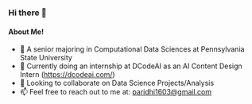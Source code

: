 ### Hi there 👋

<!--<p align ="center">   
  <img alt="GIF" src="https://media.giphy.com/media/7dVJH2FqQ3ilaNacbS/giphy.gif" width="70%"/>

</p> -->


#### About Me!

- 🔭 A senior majoring in Computational Data Sciences at Pennsylvania State University
- 💪 Currently doing an internship at DCodeAI as an AI Content Design Intern (https://dcodeai.com/)
- 👯 Looking to collaborate on Data Science Projects/Analysis
- 📫 Feel free to reach out to me at: paridhi1603@gmail.com

<!--


- 🤔 I’m looking for help with ...
- 💬 Ask me about ...
- 📫 How to reach me: ...
- 😄 Pronouns: ...
- ⚡ Fun fact: ...

-->
